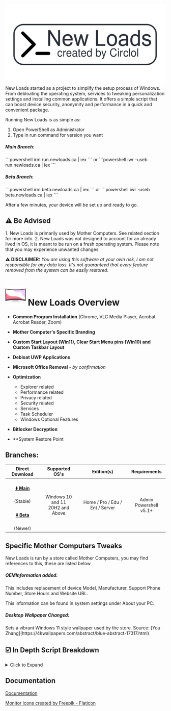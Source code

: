 



![Logo](https://github.com/circlol/newload/raw/main/assets/icons/newloads-github.png)
New Loads started as a project to simplify the setup process of Windows. From debloating the operating system, services to tweaking personalization settings and installing common applications. It offers a simple script that can boost device security, anonymity and performance in a quick and convenient package.


Running New Loads is as simple as:

1) Open PowerShell as Administrator
2) Type in run command for version you want

<h5>Main Branch:</h5>
```powershell
irm run.newloads.ca | iex
```
or
```powershell
iwr -useb run.newloads.ca | iex
```

<h5>Beta Branch:</h5>
```powershell
irm beta.newloads.ca | iex
```
or
```powershell
iwr -useb beta.newloads.ca | iex
```

After a few minutes, your device will be set up and ready to go.


<h2>⚠️ Be Advised</h2>
1. New Loads is primarily used by Mother Computers. See related section for more info.
2. New Loads was not designed to account for an already lived in OS, it is meant to be run on a fresh operating system. Please note that you may experience unwanted changes

⚠️ **DISCLAIMER:** _You are using this software at your own risk, I am not responsible for any data loss. It's not guaranteed that every feature removed from the system can be easily restored._

# ![](https://raw.githubusercontent.com/circlol/newload/main/icon/curved-monitor_result%2064x64.png) **New Loads Overview**

- **Common Program Installation** (Chrome, VLC Media Player, Acrobat Acrobat Reader, Zoom)

- **Mother Computer's Specific Branding**

- **Custom Start Layout (Win11), Clear Start Menu pins (Win10) and Custom Taskbar Layout**

- **Debloat UWP Applications**

- **Microsoft Office Removal** - _by confirmation_

- **Optimization**

  - Explorer related
  - Performance related 
  - Privacy related
  - Security related
  - Services
  - Task Scheduler
  - Windows Optional Features 

- **Bitlocker Decryption**
- **System Restore Point 


<h2>Branches: </h2>

<div align="center">
  <table>
    <thead>
      <tr>
        <th style="text-align: center; vertical-align: middle;">Direct Download</th>
        <th style="text-align: center; vertical-align: middle;">Supported OS's</th>
        <th style="text-align: center; vertical-align: middle;">Edition(s)</th>
        <th style="text-align: center; vertical-align: middle;">Requirements</th>
      </tr>
    </thead>
    <tbody align="center">
      <tr>
        <td style="text-align: center; vertical-align: middle;">
            <h4><a href="https://github.com/circlol/newload/raw/main/exe/newloads.exe">⬇️ Main</a></h4>(Stable)
        </td>
        <td style="text-align: center; vertical-align: middle;" rowspan="2">Windows 10 and 11<br> 20H2 and Above</td>
        <td style="text-align: center; vertical-align: middle;" rowspan="2">Home / Pro / Edu / Ent / Server </td>
        <td style="text-align: center; vertical-align: middle;" rowspan="2">Admin<br>Powershell v5.1+<br></td>
      </tr>
      <tr>
        <td style="text-align: center; vertical-align: middle;">
            <h4><a href="https://github.com/circlol/newloadsTesting/raw/main/exe/newloads.exe">⬇️ Beta</a></h4>(Newer)
        </td>
      </tr>
    </tbody>
  </table>
</div>

<h2>Specific Mother Computers Tweaks</h2>

New Loads is run by a store called Mother Computers, you may find references to this, these are listed below

<h5>OEMInformation added:</h5>
This includes replacement of device Model, Manufacturer, Support Phone Number, Store Hours and Website URL. 

This information can be found in system settings under About your PC.

<h5>Desktop Wallpaper Changed:</h5>
Sets a vibrant Windows 11 style wallpaper used by the store.
Source:  [You Zhang](https://4kwallpapers.com/abstract/blue-abstract-17317.html)


<h2>☑️ In Depth Script Breakdown</h2>

<details>
  <summary>Click to Expand</summary>

- Start-Bootup checks requirements and sets execution policy
- All Variables are imported from function Import-Variables
- [Assets](https://github.com/circlol/newloadsTesting/blob/48d061e9e1352ad0cebe9d7b2dc0dbbcc0f20514/exe/New%20Loads.ps1#L669) are acquired and imported
- [Get-Programs](https://github.com/circlol/newloadsTesting/blob/73f06a02cbc738639a279486f7dbbbc2c3e039ce/lib/scripts/Programs.psm1#L1) downloads [Google Chrome](https://www.google.com/chrome/), [VLC Media Player](https://www.videolan.org/), [Acrobat Reader](https://get.adobe.com/reader/), and [Zoom](https://zoom.us)
- ~~[^]: Use -SkipPrograms to skip installing these apps.~~
- [^]: Also installs [H.265 Codec from Device Manufacturer](https://apps.microsoft.com/detail/9pmmsr1cgpwg) and [UBlock Origin](https://ublockorigin.com/) into Chrome
- [Set-Visuals](https://github.com/circlol/newloadsTesting/blob/48d061e9e1352ad0cebe9d7b2dc0dbbcc0f20514/lib/scripts/Visuals.psm1#L1) applies a wallpaper, sets to stretch and changes system to light mode
- [Set-Branding](https://github.com/circlol/newloadsTesting/blob/48d061e9e1352ad0cebe9d7b2dc0dbbcc0f20514/lib/scripts/Branding.psm1#L1) sets Mother Computer's support info     _Seen in Settings -> About Your PC_
- [Set-StartMenu](https://github.com/circlol/newloadsTesting/blob/48d061e9e1352ad0cebe9d7b2dc0dbbcc0f20514/lib/scripts/StartMenu.psm1#L1) applies a taskbar layout then a  custom start menu layout in 11 and clears pinned tiles in 10. 
- List of [Debloat](https://github.com/circlol/newloadsTesting/blob/48d061e9e1352ad0cebe9d7b2dc0dbbcc0f20514/lib/scripts/Debloat.psm1#L1) checks for common bloatware and attempts removal

- [Get-Office](https://github.com/circlol/newloadsTesting/blob/48d061e9e1352ad0cebe9d7b2dc0dbbcc0f20514/lib/scripts/Office.psm1#L1) checks for any installed version of Office and prompts user for removal. Simple yes or no to remove all versions.

  [^]: Uses Microsoft [SaRACmd](https://aka.ms/SaRA_EnterpriseVersionFiles) to remove Office

- [General tweaks](https://github.com/circlol/newloadsTesting/blob/48d061e9e1352ad0cebe9d7b2dc0dbbcc0f20514/lib/scripts/GeneralTweaks.psm1#L1) does things like removes chat, Cortana from the taskbar, changes search into an icon, expands explorer ribbon, enables compact view, ect. General Tweaks

- [Performance tweaks](https://github.com/circlol/newloadsTesting/blob/48d061e9e1352ad0cebe9d7b2dc0dbbcc0f20514/lib/scripts/Performance.psm1#L1) tweaks such as assuring game mode is enabled, sets hover time to 10ms for right click, games/multimedia usage set to 100%, enables hardware accelerated GPU scheduling, disables Edge startup boost.

- [Privacy tweaks](https://github.com/circlol/newloadsTesting/blob/48d061e9e1352ad0cebe9d7b2dc0dbbcc0f20514/lib/scripts/Privacy.psm1#L2) disables a surprisingly large amount of tracking and telemetry, sets CloudFlare as default DNS provider, disables sending diagnostic data to Microsoft. 

- [Security tweaks](https://github.com/circlol/newloadsTesting/blob/48d061e9e1352ad0cebe9d7b2dc0dbbcc0f20514/lib/scripts/Security.psm1#L2) applies various patches and exploit protections

- [Services](https://github.com/circlol/newloadsTesting/blob/48d061e9e1352ad0cebe9d7b2dc0dbbcc0f20514/lib/scripts/Services.psm1#L1C10-L1C18) are optimized - listed below are all the services that are disabled

-  Changes to the [task scheduler](https://github.com/circlol/newloadsTesting/blob/48d061e9e1352ad0cebe9d7b2dc0dbbcc0f20514/lib/scripts/TaskScheduler.psm1#L2) are mostly tracking related but are also listed below

  - [Optional Features](https://github.com/circlol/newloadsTesting/blob/48d061e9e1352ad0cebe9d7b2dc0dbbcc0f20514/lib/scripts/OptionalFeatures.psm1#L1C10-L1C18) removes old legacy features

- Disables [Bitlocker](https://github.com/circlol/newloadsTesting/blob/48d061e9e1352ad0cebe9d7b2dc0dbbcc0f20514/lib/Start-BitLockerDecryption.psm1#L1C10-L1C18) on the system

- [Restore point](https://github.com/circlol/newloadsTesting/blob/48d061e9e1352ad0cebe9d7b2dc0dbbcc0f20514/lib/New-SystemRestorePoint.psm1#L1C10-L1C18) is created at the end
- Script [Cleanup](https://github.com/circlol/newloadsTesting/blob/48d061e9e1352ad0cebe9d7b2dc0dbbcc0f20514/lib/scripts/Cleanup.psm1#L1C1-L1C1)

​	</details>

## Documentation

[Documentation](https://linktodocumentation)

<a href="https://www.flaticon.com/free-icons/monitor" title="monitor icons">Monitor icons created by Freepik - Flaticon</a>